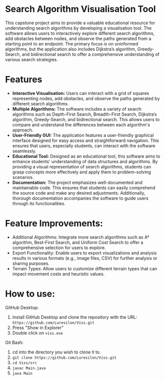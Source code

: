 # Search Algorithm Visualisation Tool
This capstone project aims to provide a valuable educational resource for understanding search algorithms by developing a visualisation tool. The software allows users to interactively explore different search algorithms, add obstacles between nodes, and observe the paths generated from a starting point to an endpoint. The primary focus is on uninformed algorithms, but the application also includes Dijkstra’s algorithm, Greedy-Search, and bidirectional search to offer a comprehensive understanding of various search strategies.

# Features
 - **Interactive Visualisation:** Users can interact with a grid of squares representing nodes, add obstacles, and observe the paths generated by different search algorithms.
 - **Multiple Algorithms:** The software includes a variety of search algorithms such as Depth-First Search, Breadth-First Search, Dijkstra’s algorithm, Greedy-Search, and bidirectional search. This allows users to compare and understand the differences between each algorithm's approach.
 - **User-Friendly GUI:** The application features a user-friendly graphical interface designed for easy access and straightforward navigation. This ensures that users, especially students, can interact with the software seamlessly.
 - **Educational Tool:** Designed as an educational tool, this software aims to enhance students' understanding of data structures and algorithms. By providing a visual representation of search algorithms, students can grasp concepts more effectively and apply them to problem-solving scenarios.
 - **Documentation:** The project emphasizes well-documented and maintainable code. This ensures that students can easily comprehend the source code and make any desired adjustments. Additionally, thorough documentation accompanies the software to guide users through its functionalities.

# Feature Improvements:
 - Additional Algorithms: Integrate more search algorithms such as A* algorithm, Best-First Search, and Uniform Cost Search to offer a comprehensive selection for users to explore.
 - Export Functionality: Enable users to export visualizations and analysis results in various formats (e.g., image files, CSV) for further analysis or sharing purposes.
 - Terrain Types: Allow users to customize different terrain types that can impact movement costs and heuristic values.


# How to use:

GitHub Desktop:
 1. Install GitHub Desktop and clone the repository with the URL: ``https://github.com/Luresilon/Viss.git``
 2. Press "Show in Explorer"
 3. Double click on ``viss.exe``

Git Bash:
1. cd into the directory you wish to clone it to.
2. ``git clone https://github.com/Luresilon/Viss.git``
3. ``cd Viss/src``
5. ``javac Main.java``
6. ``java Main``
